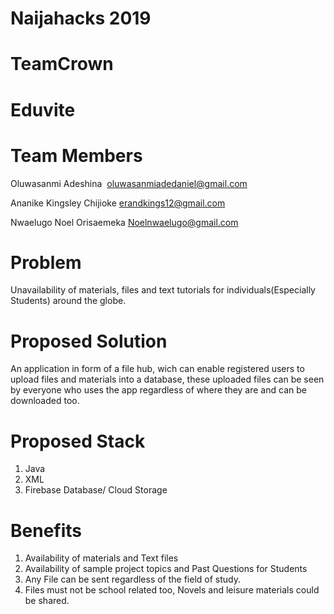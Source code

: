 # Naijahacks 2019 
# TeamCrown
# Eduvite 

# Team Members
Oluwasanmi Adeshina  oluwasanmiadedaniel@gmail.com

Ananike Kingsley Chijioke erandkings12@gmail.com

Nwaelugo Noel Orisaemeka  Noelnwaelugo@gmail.com

# Problem
Unavailability of materials, files and text tutorials for individuals(Especially Students) around the globe.

# Proposed Solution
An application in form of a file hub, wich can enable registered users to upload files and materials into a database, these uploaded files can be seen by everyone who uses the app regardless of where they are and can be downloaded too.

# Proposed Stack

1. Java
2. XML
3. Firebase Database/ Cloud Storage

# Benefits
1. Availability of materials and Text files
2. Availability of sample project topics and Past Questions for Students
3. Any File can be sent regardless of the field of study. 
4. Files must not be school related too, Novels and leisure materials could be shared.

